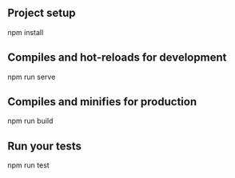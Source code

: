 ## Project setup
npm install
## Compiles and hot-reloads for development
npm run serve
## Compiles and minifies for production
npm run build
## Run your tests
npm run test